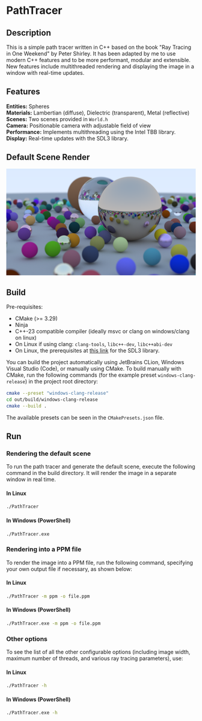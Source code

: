 # PathTracer

## Description

This is a simple path tracer written in C++ based on the book "Ray Tracing in One Weekend" by Peter Shirley.
It has been adapted by me to use modern C++ features and to be more performant, modular and extensible.
New features include multithreaded rendering and displaying the image in a window with real-time updates.

## Features

**Entities:** Spheres\
**Materials:** Lambertian (diffuse), Dielectric (transparent), Metal (reflective)\
**Scenes:** Two scenes provided in `World.h`\
**Camera:** Positionable camera with adjustable field of view\
**Performance:** Implements multithreading using the Intel TBB library.\
**Display:** Real-time updates with the SDL3 library.

## Default Scene Render

![Default Scene Render](images/default_scene.png)

## Build

Pre-requisites:

- CMake (>= 3.29)
- Ninja
- C++-23 compatible compiler (ideally msvc or clang on windows/clang on linux)
- On Linux if using clang: `clang-tools`, `libc++-dev`, `libc++abi-dev`
- On Linux, the prerequisites at [this link](https://github.com/libsdl-org/SDL/blob/release-3.2.x/docs/README-linux.md)
  for the SDL3 library.

You can build the project automatically using JetBrains CLion, Windows Visual Studio (Code), or manually using CMake.
To build manually with CMake, run the following commands (for the example preset `windows-clang-release`) in the project
root directory:

```bash
cmake --preset "windows-clang-release"
cd out/build/windows-clang-release
cmake --build .
```

The available presets can be seen in the `CMakePresets.json` file.

## Run

### Rendering the default scene

To run the path tracer and generate the default scene, execute the following command in the build directory.
It will render the image in a separate window in real time.

#### In Linux

```bash
./PathTracer
```

#### In Windows (PowerShell)

```bash
./PathTracer.exe
```

### Rendering into a PPM file

To render the image into a PPM file, run the following command, specifying your own output file if necessary, as shown
below:

#### In Linux

```bash
./PathTracer -m ppm -o file.ppm
```

#### In Windows (PowerShell)

```bash
./PathTracer.exe -m ppm -o file.ppm
```

### Other options

To see the list of all the other configurable options (including image width, maximum number of threads, and various ray
tracing parameters), use:

#### In Linux

```bash
./PathTracer -h
```

#### In Windows (PowerShell)

```bash
./PathTracer.exe -h
```
